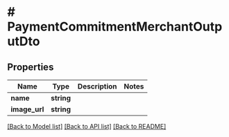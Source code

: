 # # PaymentCommitmentMerchantOutputDto

## Properties

Name | Type | Description | Notes
------------ | ------------- | ------------- | -------------
**name** | **string** |  |
**image_url** | **string** |  |

[[Back to Model list]](../../README.md#models) [[Back to API list]](../../README.md#endpoints) [[Back to README]](../../README.md)
